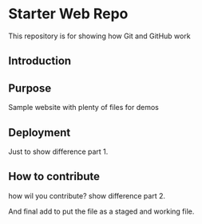 # Starter Web Repo

This repository is for showing how Git and GitHub work

## Introduction
## Purpose

Sample website with plenty of files for demos

## Deployment 

Just to show difference part 1. 

## How to contribute

how wil you contribute? show difference part 2. 

And final add to put the file as a staged and working file. 